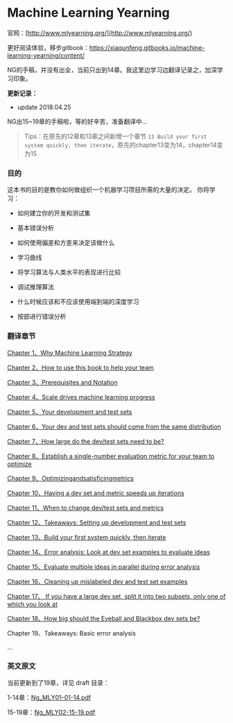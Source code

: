 # Machine Learning Yearning

官网：[http://www.mlyearning.org/](http://www.mlyearning.org/)

更好阅读体验，移步gitbook：https://xiaqunfeng.gitbooks.io/machine-learning-yearning/content/

NG的手稿，并没有出全，当前只出到14章。我这里边学习边翻译记录之，加深学习印象。 

**更新记录：**

- update 2018.04.25

NG出15~19章的手稿啦，等的好辛苦，准备翻译中...

> Tips：在原先的12章和13章之间新增一个章节 `13 Build your first system quickly, then iterate`，原先的chapter13变为14，chapter14变为15

### 目的

这本书的目的是教你如何做组织一个机器学习项目所需的大量的决定。 你将学习：

* 如何建立你的开发和测试集

* 基本错误分析

* 如何使用偏差和方差来决定该做什么

* 学习曲线

* 将学习算法与人类水平的表现进行比较

* 调试推理算法

* 什么时候应该和不应该使用端到端的深度学习

* 按部进行错误分析

### 翻译章节

[Chapter 1、Why Machine Learning Strategy](chapter1.md)

[Chapter 2、How to use this book to help your team](chapter2.md)

[Chapter 3、Prerequisites and Notation](chapter3.md)

[Chapter 4、Scale drives machine learning progress](chapter4.md)

[Chapter 5、Your development and test sets](chapter5.md)

[Chapter 6、Your dev and test sets should come from the same distribution](chapter6.md)

[Chapter 7、How large do the dev/test sets need to be?](chapter7.md)

[Chapter 8、Establish a single-number evaluation metric for your team to optimize](chapter8.md)

[Chapter 9、Optimizingandsatisficingmetrics](chapter9.md)

[Chapter 10、Having a dev set and metric speeds up iterations](chapter10.md)

[Chapter 11、When to change dev/test sets and metrics](chapter11.md)

[Chapter 12、Takeaways: Setting up development and test sets](chapter12.md)

[Chapter 13、Build your first system quickly, then iterate](chapter13.md)

[Chapter 14、Error analysis: Look at dev set examples to evaluate ideas](chapter14.md)

[Chapter 15、Evaluate multiple ideas in parallel during error analysis](chapter15.md)

[Chapter 16、Cleaning up mislabeled dev and test set examples](chapter16.md)

[Chapter 17、 If you have a large dev set, split it into two subsets, only one of which you look at](chapter17.md)

[Chapter 18、How big should the Eyeball and Blackbox dev sets be?](chapter18.md)

Chapter 19、Takeaways: Basic error analysis

...

### 英文原文

当前更新到了19章，详见 draft 目录：

1-14章：[Ng_MLY01-01-14.pdf](draft/Ng_MLY01-01-14.pdf)

15-19章：[Ng_MLY02-15-19.pdf](draft/Ng_MLY02-15-19.pdf)